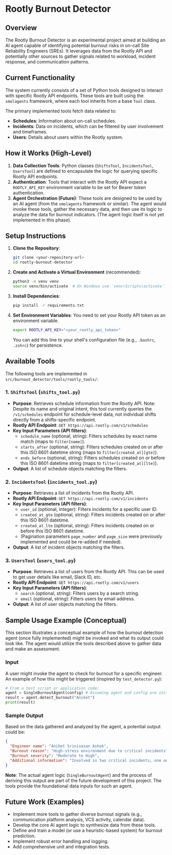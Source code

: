 # Rootly Burnout Detector

## Overview

The Rootly Burnout Detector is an experimental project aimed at building an AI agent capable of identifying potential burnout risks in on-call Site Reliability Engineers (SREs). It leverages data from the Rootly API and potentially other sources to gather signals related to workload, incident response, and communication patterns.

## Current Functionality

The system currently consists of a set of Python tools designed to interact with specific Rootly API endpoints. These tools are built using the `smolagents` framework, where each tool inherits from a base `Tool` class.

The primary implemented tools fetch data related to:
*   **Schedules**: Information about on-call schedules.
*   **Incidents**: Data on incidents, which can be filtered by user involvement and timeframes.
*   **Users**: Details about users within the Rootly system.

## How it Works (High-Level)

1.  **Data Collection Tools**: Python classes (`ShiftsTool`, `IncidentsTool`, `UsersTool`) are defined to encapsulate the logic for querying specific Rootly API endpoints.
2.  **Authentication**: Tools that interact with the Rootly API expect a `ROOTLY_API_KEY` environment variable to be set for Bearer token authentication.
3.  **Agent Orchestration (Future)**: These tools are designed to be used by an AI agent (from the `smolagents` framework or similar). The agent would invoke these tools, gather the necessary data, and then use its logic to analyze the data for burnout indicators. (The agent logic itself is not yet implemented in this phase).

## Setup Instructions

1.  **Clone the Repository**:
    ```bash
    git clone <your-repository-url>
    cd rootly-burnout-detector
    ```

2.  **Create and Activate a Virtual Environment** (recommended):
    ```bash
    python3 -m venv venv
    source venv/bin/activate  # On Windows use `venv\Scripts\activate`
    ```

3.  **Install Dependencies**:
    ```bash
    pip install -r requirements.txt
    ```

4.  **Set Environment Variables**:
    You need to set your Rootly API token as an environment variable.
    ```bash
    export ROOTLY_API_KEY="<your_rootly_api_token>"
    ```
    You can add this line to your shell's configuration file (e.g., `.bashrc`, `.zshrc`) for persistence.

## Available Tools

The following tools are implemented in `src/burnout_detector/tools/rootly_tools/`:

### 1. `ShiftsTool` (`shifts_tool.py`)
*   **Purpose**: Retrieves schedule information from the Rootly API. Note: Despite its name and original intent, this tool currently queries the `/v1/schedules` endpoint for schedule-level data, not individual shifts directly from a shifts-specific endpoint.
*   **Rootly API Endpoint**: `GET https://api.rootly.com/v1/schedules`
*   **Key Input Parameters (API filters)**:
    *   `schedule_name` (optional, string): Filters schedules by exact name match (maps to `filter[name]`).
    *   `starts_after` (optional, string): Filters schedules created on or after this ISO 8601 datetime string (maps to `filter[created_at][gte]`).
    *   `ends_before` (optional, string): Filters schedules created on or before this ISO 8601 datetime string (maps to `filter[created_at][lte]`).
*   **Output**: A list of schedule objects matching the filters.

### 2. `IncidentsTool` (`incidents_tool.py`)
*   **Purpose**: Retrieves a list of incidents from the Rootly API.
*   **Rootly API Endpoint**: `GET https://api.rootly.com/v1/incidents`
*   **Key Input Parameters (API filters)**:
    *   `user_id` (optional, integer): Filters incidents for a specific user ID.
    *   `created_at_gte` (optional, string): Filters incidents created on or after this ISO 8601 datetime.
    *   `created_at_lte` (optional, string): Filters incidents created on or before this ISO 8601 datetime.
    *   (Pagination parameters `page_number` and `page_size` were previously implemented and could be re-added if needed).
*   **Output**: A list of incident objects matching the filters.

### 3. `UsersTool` (`users_tool.py`)
*   **Purpose**: Retrieves a list of users from the Rootly API. This can be used to get user details like email, Slack ID, etc.
*   **Rootly API Endpoint**: `GET https://api.rootly.com/v1/users`
*   **Key Input Parameters (API filters)**:
    *   `search` (optional, string): Filters users by a search string.
    *   `email` (optional, string): Filters users by email address.
*   **Output**: A list of user objects matching the filters.

## Sample Usage Example (Conceptual)

This section illustrates a conceptual example of how the burnout detection agent (once fully implemented) might be invoked and what its output could look like. The agent would utilize the tools described above to gather data and make an assessment.

### Input

A user might invoke the agent to check for burnout for a specific engineer. An example of how this might be triggered (inspired by `test_detector.py`):

```python
# From a test script or application code:
agent = SingleBurnoutAgent(config) # Assuming agent and config are initialized
result = agent.detect_burnout("Aniket")
print(result)
```

### Sample Output

Based on the data gathered and analyzed by the agent, a potential output could be:

```json
{
  "Engineer name": "Aniket Srinivasan Ashok",
  "Burnout reason": "High-stress environment due to critical incidents",
  "Burnout severity": "Moderate to High",
  "Additional information": "Involved in two critical incidents, one ongoing."
}
```

**Note**: The actual agent logic (`SingleBurnoutAgent`) and the process of deriving this output are part of the future development of this project. The tools provide the foundational data inputs for such an agent.

## Future Work (Examples)

*   Implement more tools to gather diverse burnout signals (e.g., communication platform analysis, VCS activity, calendar data).
*   Develop the core AI agent logic to synthesize data from these tools.
*   Define and train a model (or use a heuristic-based system) for burnout prediction.
*   Implement robust error handling and logging.
*   Add comprehensive unit and integration tests.
